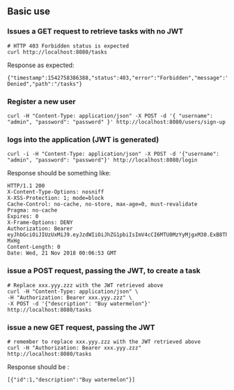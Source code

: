 ## Basic use


### Issues a GET request to retrieve tasks with no JWT

```shell
# HTTP 403 Forbidden status is expected
curl http://localhost:8080/tasks
```

Response as expected:

```shell
{"timestamp":1542758386388,"status":403,"error":"Forbidden","message":"Access Denied","path":"/tasks"}
```


### Register a new user

```shell
curl -H "Content-Type: application/json" -X POST -d '{ "username": "admin", "password": "password" }' http://localhost:8080/users/sign-up
```

### logs into the application (JWT is generated)

```shell
curl -i -H "Content-Type: application/json" -X POST -d '{"username": "admin", "password": "password"}' http://localhost:8080/login
```

Response should be something like:

```shell
HTTP/1.1 200
X-Content-Type-Options: nosniff
X-XSS-Protection: 1; mode=block
Cache-Control: no-cache, no-store, max-age=0, must-revalidate
Pragma: no-cache
Expires: 0
X-Frame-Options: DENY
Authorization: Bearer eyJhbGciOiJIUzUxMiJ9.eyJzdWIiOiJhZG1pbiIsImV4cCI6MTU0MzYyMjgxM30.ExB8ThWesPF0VHCt0IbD_kOxp_gdnHGTd8Cl7DsnNYor0CajvzbWjxN4PmaadESGH28YvWIwxwsK1g53m-MxHg
Content-Length: 0
Date: Wed, 21 Nov 2018 00:06:53 GMT
```


### issue a POST request, passing the JWT, to create a task

```shell
# Replace xxx.yyy.zzz with the JWT retrieved above
curl -H "Content-Type: application/json" \
-H "Authorization: Bearer xxx.yyy.zzz" \
-X POST -d '{"description": "Buy watermelon"}'  http://localhost:8080/tasks
```

### issue a new GET request, passing the JWT

```shell
# remember to replace xxx.yyy.zzz with the JWT retrieved above
curl -H "Authorization: Bearer xxx.yyy.zzz" http://localhost:8080/tasks
```

Response should be :

```shelll
[{"id":1,"description":"Buy watermelon"}]
```

